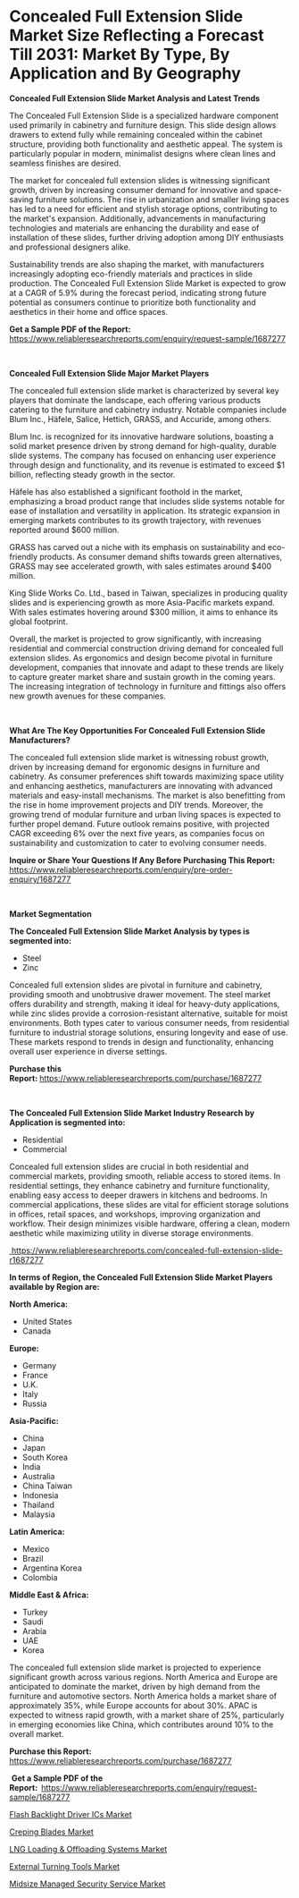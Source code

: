 <p><h1>Concealed Full Extension Slide Market Size Reflecting a Forecast Till 2031: Market By Type, By Application and By Geography</h1></p><p><strong>Concealed Full Extension Slide Market Analysis and Latest Trends</strong></p>
<p><p>The Concealed Full Extension Slide is a specialized hardware component used primarily in cabinetry and furniture design. This slide design allows drawers to extend fully while remaining concealed within the cabinet structure, providing both functionality and aesthetic appeal. The system is particularly popular in modern, minimalist designs where clean lines and seamless finishes are desired.</p><p>The market for concealed full extension slides is witnessing significant growth, driven by increasing consumer demand for innovative and space-saving furniture solutions. The rise in urbanization and smaller living spaces has led to a need for efficient and stylish storage options, contributing to the market's expansion. Additionally, advancements in manufacturing technologies and materials are enhancing the durability and ease of installation of these slides, further driving adoption among DIY enthusiasts and professional designers alike.</p><p>Sustainability trends are also shaping the market, with manufacturers increasingly adopting eco-friendly materials and practices in slide production. The Concealed Full Extension Slide Market is expected to grow at a CAGR of 5.9% during the forecast period, indicating strong future potential as consumers continue to prioritize both functionality and aesthetics in their home and office spaces.</p></p>
<p><strong>Get a Sample PDF of the Report:&nbsp;</strong> <a href="https://www.reliableresearchreports.com/enquiry/request-sample/1687277?utm_campaign=6&utm_medium=2&utm_source=Github&utm_content=ia&utm_term=16102024&utm_id=concealed-full-extension-slide">https://www.reliableresearchreports.com/enquiry/request-sample/1687277</a></p>
<p>&nbsp;</p>
<p><strong>Concealed Full Extension Slide Major Market Players</strong></p>
<p><p>The concealed full extension slide market is characterized by several key players that dominate the landscape, each offering various products catering to the furniture and cabinetry industry. Notable companies include Blum Inc., Häfele, Salice, Hettich, GRASS, and Accuride, among others.</p><p>Blum Inc. is recognized for its innovative hardware solutions, boasting a solid market presence driven by strong demand for high-quality, durable slide systems. The company has focused on enhancing user experience through design and functionality, and its revenue is estimated to exceed $1 billion, reflecting steady growth in the sector.</p><p>Häfele has also established a significant foothold in the market, emphasizing a broad product range that includes slide systems notable for ease of installation and versatility in application. Its strategic expansion in emerging markets contributes to its growth trajectory, with revenues reported around $600 million.</p><p>GRASS has carved out a niche with its emphasis on sustainability and eco-friendly products. As consumer demand shifts towards green alternatives, GRASS may see accelerated growth, with sales estimates around $400 million.</p><p>King Slide Works Co. Ltd., based in Taiwan, specializes in producing quality slides and is experiencing growth as more Asia-Pacific markets expand. With sales estimates hovering around $300 million, it aims to enhance its global footprint.</p><p>Overall, the market is projected to grow significantly, with increasing residential and commercial construction driving demand for concealed full extension slides. As ergonomics and design become pivotal in furniture development, companies that innovate and adapt to these trends are likely to capture greater market share and sustain growth in the coming years. The increasing integration of technology in furniture and fittings also offers new growth avenues for these companies.</p></p>
<p>&nbsp;</p>
<p><strong>What Are The Key Opportunities For Concealed Full Extension Slide Manufacturers?</strong></p>
<p><p>The concealed full extension slide market is witnessing robust growth, driven by increasing demand for ergonomic designs in furniture and cabinetry. As consumer preferences shift towards maximizing space utility and enhancing aesthetics, manufacturers are innovating with advanced materials and easy-install mechanisms. The market is also benefitting from the rise in home improvement projects and DIY trends. Moreover, the growing trend of modular furniture and urban living spaces is expected to further propel demand. Future outlook remains positive, with projected CAGR exceeding 6% over the next five years, as companies focus on sustainability and customization to cater to evolving consumer needs.</p></p>
<p><strong>Inquire or Share Your Questions If Any Before Purchasing This Report:</strong> <a href="https://www.reliableresearchreports.com/enquiry/pre-order-enquiry/1687277?utm_campaign=6&utm_medium=2&utm_source=Github&utm_content=ia&utm_term=16102024&utm_id=concealed-full-extension-slide">https://www.reliableresearchreports.com/enquiry/pre-order-enquiry/1687277</a></p>
<p>&nbsp;</p>
<p><strong>Market Segmentation</strong></p>
<p><strong>The Concealed Full Extension Slide Market Analysis by types is segmented into:</strong></p>
<p><ul><li>Steel</li><li>Zinc</li></ul></p>
<p><p>Concealed full extension slides are pivotal in furniture and cabinetry, providing smooth and unobtrusive drawer movement. The steel market offers durability and strength, making it ideal for heavy-duty applications, while zinc slides provide a corrosion-resistant alternative, suitable for moist environments. Both types cater to various consumer needs, from residential furniture to industrial storage solutions, ensuring longevity and ease of use. These markets respond to trends in design and functionality, enhancing overall user experience in diverse settings.</p></p>
<p><strong>Purchase this Report:&nbsp;</strong><a href="https://www.reliableresearchreports.com/purchase/1687277?utm_campaign=6&utm_medium=2&utm_source=Github&utm_content=ia&utm_term=16102024&utm_id=concealed-full-extension-slide">https://www.reliableresearchreports.com/purchase/1687277</a></p>
<p>&nbsp;</p>
<p><strong>The Concealed Full Extension Slide Market Industry Research by Application is segmented into:</strong></p>
<p><ul><li>Residential</li><li>Commercial</li></ul></p>
<p><p>Concealed full extension slides are crucial in both residential and commercial markets, providing smooth, reliable access to stored items. In residential settings, they enhance cabinetry and furniture functionality, enabling easy access to deeper drawers in kitchens and bedrooms. In commercial applications, these slides are vital for efficient storage solutions in offices, retail spaces, and workshops, improving organization and workflow. Their design minimizes visible hardware, offering a clean, modern aesthetic while maximizing utility in diverse storage environments.</p></p>
<p><a href="https://www.reliableresearchreports.com/concealed-full-extension-slide-r1687277?utm_campaign=6&utm_medium=2&utm_source=Github&utm_content=ia&utm_term=16102024&utm_id=concealed-full-extension-slide">&nbsp;https://www.reliableresearchreports.com/concealed-full-extension-slide-r1687277</a></p>
<p><strong>In terms of Region, the Concealed Full Extension Slide Market Players available by Region are:</strong></p>
<p>
    <p> <strong> North America: </strong>
        <ul>
            <li>United States</li>
            <li>Canada</li>
        </ul>
        </p> 
    <p> <strong> Europe: </strong>
        <ul>
            <li>Germany</li>
            <li>France</li>
            <li>U.K.</li>
            <li>Italy</li>
            <li>Russia</li>
        </ul>
        </p> 
    <p> <strong> Asia-Pacific: </strong>
        <ul>
            <li>China</li>
            <li>Japan</li>
            <li>South Korea</li>
            <li>India</li>
            <li>Australia</li>
            <li>China Taiwan</li>
            <li>Indonesia</li>
            <li>Thailand</li>
            <li>Malaysia</li>
        </ul>
        </p> 
    <p> <strong> Latin America: </strong>
        <ul>
            <li>Mexico</li>
            <li>Brazil</li>
            <li>Argentina Korea</li>
            <li>Colombia</li>
        </ul>
        </p> 
    <p> <strong> Middle East & Africa: </strong>
        <ul>
            <li>Turkey</li>
            <li>Saudi</li>
            <li>Arabia</li>
            <li>UAE</li>
            <li>Korea</li>
        </ul>
    </p>
    </p>
<p><p>The concealed full extension slide market is projected to experience significant growth across various regions. North America and Europe are anticipated to dominate the market, driven by high demand from the furniture and automotive sectors. North America holds a market share of approximately 35%, while Europe accounts for about 30%. APAC is expected to witness rapid growth, with a market share of 25%, particularly in emerging economies like China, which contributes around 10% to the overall market.</p></p>
<p><strong>Purchase this Report: </strong><a href="https://www.reliableresearchreports.com/purchase/1687277?utm_campaign=6&utm_medium=2&utm_source=Github&utm_content=ia&utm_term=16102024&utm_id=concealed-full-extension-slide">https://www.reliableresearchreports.com/purchase/1687277</a></p>
<p>&nbsp;<strong>Get a Sample PDF of the Report:&nbsp;&nbsp;</strong><a href="https://www.reliableresearchreports.com/enquiry/request-sample/1687277?utm_campaign=6&utm_medium=2&utm_source=Github&utm_content=ia&utm_term=16102024&utm_id=concealed-full-extension-slide">https://www.reliableresearchreports.com/enquiry/request-sample/1687277</a></p>
<p><strong></strong></p>
<p><p><a href="https://www.linkedin.com/pulse/flash-backlight-driver-ics-market-evolution-key-trends-zfmvf?trk=public_post_embed_feed-article-content&utm_campaign=6&utm_medium=2&utm_source=Github&utm_content=ia&utm_term=16102024&utm_id=concealed-full-extension-slide">Flash Backlight Driver ICs Market</a></p><p><a href="https://issuu.com/reportprime-2/docs/creping-blades-market-size-2030.ppt_425c4cd60b9ca9?utm_campaign=6&utm_medium=2&utm_source=Github&utm_content=ia&utm_term=16102024&utm_id=concealed-full-extension-slide">Creping Blades Market</a></p><p><a href="https://github.com/sumonsky0m/Market-Research-Report-List-1/blob/main/lng-loading-offloading-systems-market.md?utm_campaign=6&utm_medium=2&utm_source=Github&utm_content=ia&utm_term=16102024&utm_id=concealed-full-extension-slide">LNG Loading & Offloading Systems Market</a></p><p><a href="https://issuu.com/reportprime-2/docs/external-turning-tools-market-size-_1a698191ad6044?utm_campaign=6&utm_medium=2&utm_source=Github&utm_content=ia&utm_term=16102024&utm_id=concealed-full-extension-slide">External Turning Tools Market</a></p><p><a href="https://github.com/AnnDiaz698/Market-Research-Report-List-1/blob/main/midsize-managed-security-service-market.md?utm_campaign=6&utm_medium=2&utm_source=Github&utm_content=ia&utm_term=16102024&utm_id=concealed-full-extension-slide">Midsize Managed Security Service Market</a></p></p>